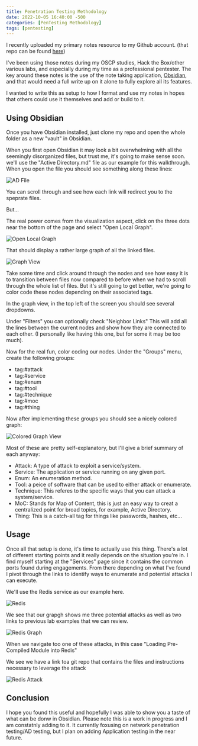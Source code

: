 ```yaml
---
title: Penetration Testing Methodology
date: 2022-10-05 16:40:00 -500 
categories: [PenTesting Methodology]
tags: [pentesting]
---
```


I recently uploaded my primary notes resource to my Github account. (that repo can be found [here](https://github.com/pharo-sec/Pentesting-Notes))

I've been using those notes during my OSCP studies, Hack the Box/other various labs, and especially during my time as a professional pentester. The key around these notes is the use of the note taking application, [Obsidian](https://obsidian.md/), and that would need a full write up on it alone to fully explore all its features. 

I wanted to write this as setup to how I format and use my notes in hopes that others could use it themselves and add or build to it. 

## Using Obsidian

Once you have Obsidian installed, just clone my repo and open the whole folder as a new "vault" in Obsidian. 

When you first open Obsidian it may look a bit overwhelming with all the seemingly disorganized files, but trust me, it's going to make sense soon. we'll use the "Active Directory.md" file as our example for this walkthrough. When you open the file you should see something along these lines:

![AD File](/assets/PentesterMethodology/Active-Directory-File.png)

You can scroll through and see how each link will redirect you to the speprate files. 

But...

The real power comes from the visualization aspect, click on the three dots near the bottom of the page and select "Open Local Graph".

![Open Local Graph](/assets/PentesterMethodology/open-local-graph.png)

That should display a rather large graph of all the linked files.

![Graph View](/assets/PentesterMethodology/local-graph.png)

Take some time and click around through the nodes and see how easy it is to transition between files now compared to before when we had to scroll through the whole list of files. But it's still going to get better, we're going to color code these nodes depending on their associated tags.

In the graph view, in the top left of the screen you should see several dropdowns. 

Under "Filters" you can optionally check "Neighbor Links" This will add all the lines between the current nodes and show how they are connected to each other. (I personally like having this one, but for some it may be too much).

Now for the real fun, color coding our nodes. Under the "Groups" menu, create the following groups:

- tag:#attack 
- tag:#service
- tag:#enum
- tag:#tool
- tag:#technique
- tag:#moc
- tag:#thing


Now after implementing these groups you should see a nicely colored graph:

![Colored Graph View](/assets/PentesterMethodology/colored-local-graph.png)

Most of these are pretty self-explanatory, but I'll give a brief summary of each anyway:

- Attack: A type of attack to exploit a service/system.
- Service: The application or service running on any given port.
- Enum: An enumeration method.
- Tool: a peice of software that can be used to either attack or enumerate.
- Technique: This referes to the specific ways that you can attack a system/service. 
- MoC: Stands for Map of Content, this is just an easy way to creat a centralized point for broad topics, for example, Active Directory.
- Thing: This is a catch-all tag for things like passwords, hashes, etc...

## Usage

Once all that setup is done, it's time to actually use this thing. There's a lot of different starting points and it really depends on the situation you're in. I find myself starting at the "Services" page since it contains the common ports found during engagements. From there depending on what I've found I pivot through the links to identify ways to enumerate and potential attacks I can execute. 

We'll use the Redis service as our example here.

![Redis](/assets/PentesterMethodology/redis.png)

We see that our grapgh shows me three potential attacks as well as two links to previous lab examples that we can review.

![Redis Graph](/assets/PentesterMethodology/redis-graph.png)

When we navigate too one of these attacks, in this case "Loading Pre-Compiled Module into Redis"

We see we have a link toa git repo that contains the files and instructions necessary to leverage the attack

![Redis Attack](/assets/PentesterMethodology/redis-attack.png)

## Conclusion

I hope you found this useful and hopefully I was able to show you a taste of what can be donw in Obsidian. Please note this is a work in progress and I am constatnly adding to it. It currently foxusing on network penetration testing/AD testing, but I plan on adding Application testing in the near future.  